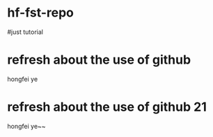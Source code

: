 # hf-fst-repo
#just tutorial
# refresh about the use of github
hongfei ye
# refresh about the use of github 21
hongfei ye~~
